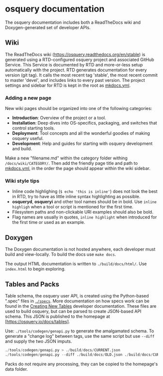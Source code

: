 osquery documentation
=====================

The osquery documentation includes both a ReadTheDocs wiki and Doxygen-generated set of developer APIs.

## Wiki

The ReadTheDocs wiki (https://osquery.readthedocs.org/en/stable) is generated using a RTD-configured osquery project and associated GitHub Service. This Service is documented by RTD and more-or-less setup automatically with the project. RTD generates documentation for every version (git tag). It calls the most recent tag 'stable', the most recent commit to master 'devel', and includes links to every past version. The project settings and sidebar for RTD is kept in the root as [mkdocs.yml](https://github.com/facebook/osquery/blob/master/mkdocs.yml).

### Adding a new page

New wiki pages should be organized into one of the following categories:

- **Introduction**: Overview of the project or a tool.
- **Installation**: Deep dives into OS-specifics, packaging, and switches that control starting tools.
- **Deployment**: Tool concepts and all the wonderful goodies of making osquery useful.
- **Development**: Help and guides for starting with osquery development and build.

Make a new "filename.md" within the category folder withing `/docs/wiki/CATEGORY/`. Then add the friendly page title and path to [mkdocs.yml](https://github.com/facebook/osquery/blob/master/mkdocs.yml), in the order the page should appear within the wiki sidebar.

### Wiki style tips

- Inline code highlighing (`$ echo 'this is inline'`) does not look the best in RTD, try to have as little inline syntax highlighting as possible.
- **osqueryd**, **osqueryi** and other tool names should be in bold. Use `inline highligh` when a tool or script is mentioned for the first time.
- Filesystem paths and non-clickable URI examples should also be bold.
- Flag names are usually in quotes, `inline highlight` when introduced for the first time or used as an example.

## Doxygen

The Doxygen documentation is not hosted anywhere, each developer must build and view-locally. To build the docs use `make docs`.

The output HTML documentation is written to `./build/docs/html/`. Use `index.html` to begin exploring.

## Tables and Packs

Table schema, the osquery user API, is created using the Python-based ".spec" files in [`./specs`](https://github.com/facebook/osquery/tree/master/specs). More documentation on how specs work can be found in the [Creating New Tables](http://osquery.readthedocs.org/en/stable/development/creating-tables/) developer documentation. These files are used to build osquery, but can be parsed to create JSON-based API schema. This JSON is published to the homepage at [https://osquery.io/docs/tables].

Use: `./tools/codegen/genapi.py` to generate the amalgamated schema. To generate a "change log" between tags, use the same script but use `--diff` and supply the two JSON imputs.

```python
./tools/codegen/genapi.py > ./build/docs/CURRENT.json
./tools/codegen/genapi.py --diff ./build/docs/OLD.json ./build/docs/CURRENT.json
```

Packs do not require any processing, they can be copied to the homepage's data folder.
